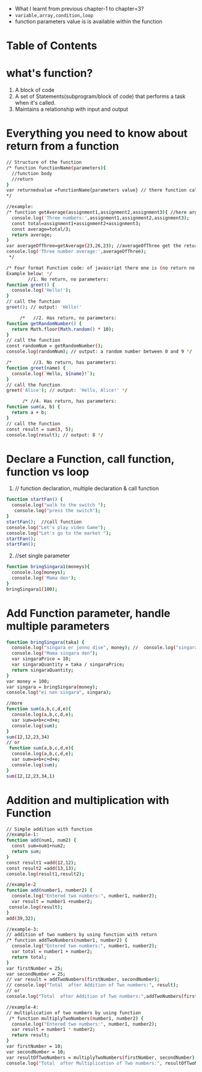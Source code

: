 - What I learnt from previous chapter-1 to chapter=3?
- `variable,array,condition,loop`
- function parameters value is is available within the function
# Table of Contents
# what's function? 
1. A block of code
2. A set of Statements(subprogram/block of code) that performs a task when it's called.
3. Maintains a relationship with input and output
# Everything you need to know about return from a function
```sh
// Structure of the function
/* function functionName(parameters){
  //function body
  //return
} 
var returnedvalue =functionName{parameters value} // there function called to the variable ,,,
*/

//example:
/* function getAverage(assignment1,assignment2,assignment3){ //here arguments/parameters are assignment1,assigment2,assignment3
  console.log('Three numbers:',assignment1,assignment2,assignment3);
  const total=assignment1+assignment2+assignment3;
  const average=total/3;
  return average; 
}
var averageOfThree=getAverage(23,26,23); //averageOfThree get the return value after perform two task(1.set parameter value, 2.call function to the variable)
console.log('Three number average:',averageOfThree);
 */

/* Four format Function code: of javascript there one is (no return no parameter) and another is (has return no parameter) and another is (no return has parameter) and last one is (has parameter has return)
Example below: */
        //1. No return, no parameters:
function greet() {
  console.log('Hello!');
}
// call the function
greet(); // output: 'Hello!'

     /*   //2. Has return, no parameters:
function getRandomNumber() {
  return Math.floor(Math.random() * 10);
}
// call the function
const randomNum = getRandomNumber();
console.log(randomNum); // output: a random number between 0 and 9 */

/*        //3. No return, has parameters:
function greet(name) {
  console.log(`Hello, ${name}!`);
}
// call the function
greet('Alice'); // output: 'Hello, Alice!' */

      /* //4. Has return, has parameters:
function sum(a, b) {
  return a + b;
}
// call the function
const result = sum(3, 5);
console.log(result); // output: 8 */

```
# Declare a Function, call function, function vs loop
1. // function declaration, multiple declaration & call function
```sh
function startFan() {
  console.log("walk to the switch ");
   console.log("press the switch");
}
startFan();  //call function
console.log("Let's play video Game");
console.log("Let's go to the market ");
startFan();
startFan();
```
2. //set single parameter
```sh
function bringSingara1(moneys){
  console.log(moneys);
  console.log('Mama den'); 
}
bringSingara1(100);
```
# Add Function parameter, handle multiple parameters
```sh
function bringSingara(taka) {
  console.log("singara er jonno dise", money); //  console.log("singara er jonno dise", taka); 
  console.log("Mama singara den");
  var singaraPrice = 10;
  var singaraQuantity = taka / singaraPrice;
  return singaraQuantity;
}
var money = 100;
var singara = bringSingara(money);
console.log("ei nen singara", singara);

//more
function sum(a,b,c,d,e){
  console.log(a,b,c,d,e);
  var sum=a+b+c+d+e;
  console.log(sum);
}
sum(12,12,23,34)
// or 
 function sum(a,b,c,d,e){
  console.log(a,b,c,d,e);
  var sum=a+b+c+d+e;
  console.log(sum);
}
sum(12,12,23,34,1)
```
# Addition and multiplication with Function
```sh
// Simple addition with function
//example-1:
function add(num1, num2) {
  const sum=num1+num2;
  return sum;
}
const result1 =add(12,12);
const result2 =add(13,13);
console.log(result1,result2);

//example-2
function add(number1, number2) {
  console.log("Entered two numbers:", number1, number2);
  var result = number1 +number2;
 console.log(result);
}
add(39,32);

//example-3:
// addition of two numbers by using function with return
/* function addTwoNumbers(number1, number2) {
  console.log("Entered two numbers:", number1, number2);
  var total = number1 + number2;
  return total;
}
var firstNumber = 25;
var secondNumber = 25;
// var result = addTwoNumbers(firstNumber, secondNumber);
// console.log("Total  after Addition of Two numbers:", result);
// or
console.log("Total  after Addition of Two numbers:",addTwoNumbers(firstNumber, secondNumber)); */

//example-4:
// multiplication of two numbers by using function
 /* function multiplyTwoNumbers(number1, number2) {
  console.log("Entered two numbers:", number1, number2);
  var result = number1 * number2;
  return result;
}
var firstNumber = 10;
var secondNumber = 10;
var resultOfTwoNumbers = multiplyTwoNumbers(firstNumber, secondNumber);
console.log("Total  after Multiplication of Two numbers:", resultOfTwoNumbers);  */

```